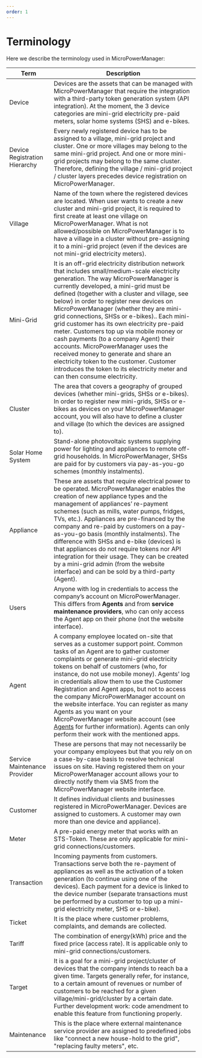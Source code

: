 ```yaml
---
order: 1
---
```


# Terminology

Here we describe the terminology used in MicroPowerManager:

| Term                          | Description                                                                                                                                                                                                                                                                                                                                                                                                                                                                                                                                                                                                                                                                                                         |
| ----------------------------- | ------------------------------------------------------------------------------------------------------------------------------------------------------------------------------------------------------------------------------------------------------------------------------------------------------------------------------------------------------------------------------------------------------------------------------------------------------------------------------------------------------------------------------------------------------------------------------------------------------------------------------------------------------------------------------------------------------------------- |
| Device                        | Devices are the assets that can be managed with MicroPowerManager that require the integration with a third-party token generation system (API integration). At the moment, the 3 device categories are mini-grid electricity pre-paid meters, solar home systems (SHS) and e-bikes.                                                                                                                                                                                                                                                                                                                                                                                                                                |
| Device Registration Hierarchy | Every newly registered device has to be assigned to a village, mini-grid project and cluster. One or more villages may belong to the same mini-grid project. And one or more mini-grid projects may belong to the same cluster. Therefore, defining the village / mini-grid project / cluster layers precedes device registration on MicroPowerManager.                                                                                                                                                                                                                                                                                                                                                             |
| Village                       | Name of the town where the registered devices are located. When user wants to create a new cluster and mini-grid project, it is required to first create at least one village on MicroPowerManager. What is not allowed/possible on MicroPowerManager is to have a village in a cluster without pre-assigning it to a mini-grid project (even if the devices are not mini-grid electricity meters).                                                                                                                                                                                                                                                                                                                 |
| Mini-Grid                     | It is an off-grid electricity distribution network that includes small/medium-scale electricity generation. The way MicroPowerManager is currently developed, a mini-grid must be defined (together with a cluster and village, see below) in order to register new devices on MicroPowerManager (whether they are mini-grid connections, SHSs or e-bikes).. Each mini-grid customer has its own electricity pre-paid meter. Customers top up via mobile money or cash payments (to a company Agent) their accounts. MicroPowerManager uses the received money to generate and share an electricity token to the customer. Customer introduces the token to its electricity meter and can then consume electricity. |
| Cluster                       | The area that covers a geography of grouped devices (whether mini-grids, SHSs or e-bikes). In order to register new mini-grids, SHSs or e-bikes as devices on your MicroPowerManager account, you will also have to define a cluster and village (to which the devices are assigned to).                                                                                                                                                                                                                                                                                                                                                                                                                            |
| Solar Home System             | Stand-alone photovoltaic systems supplying power for lighting and appliances to remote off-grid households. In MicroPowerManager, SHSs are paid for by customers via pay-as-you-go schemes (monthly instalments).                                                                                                                                                                                                                                                                                                                                                                                                                                                                                                   |
| Appliance                     | These are assets that require electrical power to be operated. MicroPowerManager enables the creation of new appliance types and the management of appliances’ re-payment schemes (such as mills, water pumps, fridges, TVs, etc.). Appliances are pre-financed by the company and re-paid by customers on a pay-as-you-go basis (monthly instalments). The difference with SHSs and e-bike (devices) is that appliances do not require tokens nor API integration for their usage. They can be created by a mini-grid admin (from the website interface) and can be sold by a third-party (Agent).                                                                                                                 |
| Users                         | Anyone with log in credentials to access the company’s account on MicroPowerManager. This differs from **Agents** and from **service maintenance providers**, who can only access the Agent app on their phone (not the website interface).                                                                                                                                                                                                                                                                                                                                                                                                                                                                         |
| Agent                         | A company employee located on-site that serves as a customer support point. Common tasks of an Agent are to gather customer complaints or generate mini-grid electricity tokens on behalf of customers (who, for instance, do not use mobile money). Agents’ log in credentials allow them to use the Customer Registration and Agent apps, but not to access the company MicroPowerManager account on the website interface. You can register as many Agents as you want on your MicroPowerManager website account (see [Agents](agents) for further information). Agents can only perform their work with the mentioned apps.                                                                                     |
| Service Maintenance Provider  | These are persons that may not necessarily be your company employees but that you rely on on a case-by-case basis to resolve technical issues on site. Having registered them on your MicroPowerManager account allows your to directly notify them via SMS from the MicroPowerManager website interface.                                                                                                                                                                                                                                                                                                                                                                                                           |
| Customer                      | It defines individual clients and businesses registered in MicroPowerManager. Devices are assigned to customers. A customer may own more than one device and appliance).                                                                                                                                                                                                                                                                                                                                                                                                                                                                                                                                            |
| Meter                         | A pre-paid energy meter that works with an STS-Token. These are only applicable for mini-grid connections/customers.                                                                                                                                                                                                                                                                                                                                                                                                                                                                                                                                                                                                |
| Transaction                   | Incoming payments from customers. Transactions serve both the re-payment of appliances as well as the activation of a token generation (to continue using one of the devices). Each payment for a device is linked to the device number (separate transactions must be performed by a customer to top up a mini-grid electricity meter, SHS or e-bike).                                                                                                                                                                                                                                                                                                                                                             |
| Ticket                        | It is the place where customer problems, complaints, and demands are collected.                                                                                                                                                                                                                                                                                                                                                                                                                                                                                                                                                                                                                                     |
| Tariff                        | The combination of energy(kWh) price and the fixed price (access rate). It is applicable only to mini-grid connections/customers.                                                                                                                                                                                                                                                                                                                                                                                                                                                                                                                                                                                   |
| Target                        | It is a goal for a mini-grid project/cluster of devices that the company intends to reach ba a given time. Targets generally refer, for instance, to a certain amount of revenues or number of customers to be reached for a given village/mini-grid/cluster by a certain date. Further development work: code amendment to enable this feature from functioning properly.                                                                                                                                                                                                                                                                                                                                          |
| Maintenance                   | This is the place where external maintenance service provider are assigned to predefined jobs like "connect a new house-hold to the grid", "replacing faulty meters", etc.                                                                                                                                                                                                                                                                                                                                                                                                                                                                                                                                          |
